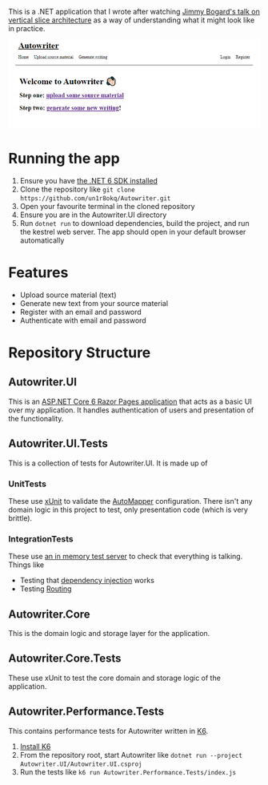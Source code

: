 This is a .NET application that I wrote after watching [Jimmy Bogard's talk on vertical slice architecture](https://www.youtube.com/watch?v=5kOzZz2vj2o) as a way of understanding what it might look like in practice.

![A screenshot of the Autowriter home screen](./app-screenshot.png)

# Running the app
1. Ensure you have [the .NET 6 SDK installed](https://dotnet.microsoft.com/en-us/download/dotnet/6.0)
2. Clone the repository like `git clone https://github.com/un1r8okq/Autowriter.git`
3. Open your favourite terminal in the cloned repository
4. Ensure you are in the Autowriter.UI directory
5. Run `dotnet run` to download dependencies, build the project, and run the kestrel web server. The app should open in your default browser automatically

# Features
* Upload source material (text)
* Generate new text from your source material
* Register with an email and password
* Authenticate with email and password

# Repository Structure

## Autowriter.UI
This is an [ASP.NET Core 6 Razor Pages application](https://docs.microsoft.com/en-us/aspnet/core/razor-pages/?view=aspnetcore-6.0&tabs=visual-studio) that acts as a basic UI over my application. It handles authentication of users and presentation of the functionality.

## Autowriter.UI.Tests
This is a collection of tests for Autowriter.UI. It is made up of

### UnitTests
These use [xUnit](https://xunit.net/) to validate the [AutoMapper](https://automapper.org/) configuration. There isn't any domain logic in this project to test, only presentation code (which is very brittle).

### IntegrationTests
These use [an in memory test server](https://docs.microsoft.com/en-us/aspnet/core/test/integration-tests?view=aspnetcore-6.0) to check that everything is talking. Things like
* Testing that [dependency injection](https://docs.microsoft.com/en-us/aspnet/core/fundamentals/dependency-injection?view=aspnetcore-6.0) works
* Testing [Routing](https://docs.microsoft.com/en-us/aspnet/core/fundamentals/routing?view=aspnetcore-6.0)

## Autowriter.Core
This is the domain logic and storage layer for the application.

## Autowriter.Core.Tests
These use xUnit to test the core domain and storage logic of the application.

## Autowriter.Performance.Tests
This contains performance tests for Autowriter written in [K6](https://k6.io/).

1. [Install K6](https://k6.io/docs/getting-started/installation)
2. From the repository root, start Autowriter like `dotnet run --project Autowriter.UI/Autowriter.UI.csproj`
3. Run the tests like `k6 run Autowriter.Performance.Tests/index.js`
